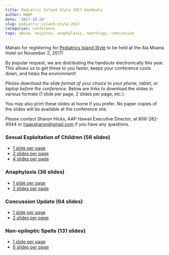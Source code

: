 ```yaml
---
title: Pediatric Island Style 2017 Handouts
author: HAAP
date: '2017-10-24'
slug: pediatric-island-style-2017
categories: conference
tags: abuse, seizures, anaphylaxis, neurology, concussion
---
```


Mahalo for registering for [Pediatrics Island Style](http://aaphawaii.org/event/pediatrics-island-style-conference-cme-available/) to be held at the Ala Moana Hotel on November 2, 2017! 

By popular request, we are distributing the handouts electronically this year. This allows us to get these to you faster, keeps your conference costs down, and helps the environment!

<em>Please download the slide format of your choice to your phone, tablet, or laptop before the conference.</em> Below are links to download the slides in various formats (1 slide per page, 2 slides per page, etc.). 

You may also print these slides at home if you prefer. No  paper copies of the slides will be available at the conference site. 

Please contact Sharon Hicks, AAP Hawaii Executive Director, at 808-282-4944 or [haapsharon@gmail.com](mailto:haapsharon@gmail.com) if you have any questions.

### Sexual Exploitation of Children (56 slides)
* [1 slide per page](pdfs/exploitation1.pdf)
* [2 slides per page](pdfs/exploitation2.pdf) 
* [4 slides per page](pdfs/exploitation4.pdf)

### Anaphylaxis (36 slides)
* [1 slide per page](pdfs/anaphylaxis1.pdf)
* [2 slides per page](pdfs/anaphylaxis2.pdf)

### Concussion Update (64 slides)
* [1 slide per page](pdfs/concussion1.pdf)
* [2 slides per page](pdfs/concussion2.pdf)

### Non-epileptic Spells (131 slides)
* [1 slide per page](pdfs/nonepilepticspells1.pdf)
* [6 slides per page](pdfs/nonepilepticspells6.pdf)

